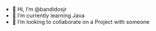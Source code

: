 - 👋 Hi, I’m @bandidosjr
- 🌱 I’m currently learning Java
- 🚀 I’m looking to collaborate on a Project with someone


<!---
bandidosjr/bandidosjr is a ✨ special ✨ repository because its `README.md` (this file) appears on your GitHub profile.
You can click the Preview link to take a look at your changes.
--->
